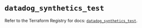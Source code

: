 # `datadog_synthetics_test`

Refer to the Terraform Registry for docs: [`datadog_synthetics_test`](https://registry.terraform.io/providers/datadog/datadog/3.48.1/docs/resources/synthetics_test).
